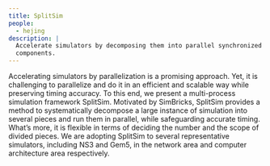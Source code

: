 ```yaml
---
title: SplitSim
people:
  - hejing
description: |
  Accelerate simulators by decomposing them into parallel synchronized
  components.
---
```


Accelerating simulators by parallelization is a promising approach. Yet, it is
challenging to parallelize and do it in an efficient and scalable way while
preserving timing accuracy. To this end, we present a multi-process simulation
framework SplitSim. Motivated by SimBricks, SplitSim provides a method to
systematically decompose a large instance of simulation into several pieces and
run them in parallel, while safeguarding accurate timing. What’s more, it is
flexible in terms of deciding the number and the scope of divided pieces. We are
adopting SplitSim to several representative simulators, including NS3 and Gem5,
in the network area and computer architecture area respectively.